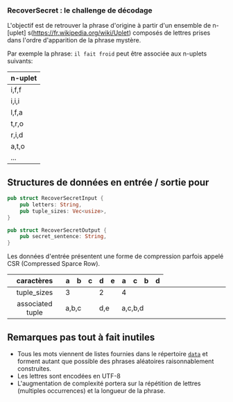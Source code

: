 ### RecoverSecret : le challenge de décodage

L'objectif est de retrouver la phrase d'origine à partir d'un ensemble de n-[uplet]
s(https://fr.wikipedia.org/wiki/Uplet) composés de lettres prises dans l'ordre d'apparition de la phrase mystère.

Par exemple la phrase: ```il fait froid``` peut être associée aux n-uplets suivants:

| n-uplet |
|---------|
| i,f,f   |
| i,i,i   |
| l,f,a   |
| t,r,o   |
| r,i,d   |
| a,t,o   |
| ...     |

## Structures de données en entrée / sortie pour

```rust
pub struct RecoverSecretInput {
    pub letters: String,
    pub tuple_sizes: Vec<usize>,
}

pub struct RecoverSecretOutput {
    pub secret_sentence: String,
}
```

Les données d'entrée présentent une forme de compression parfois appelé CSR (Compressed Sparce Row).

|                                            caractères                                            | a   | b   | c   | d   | e   | a   | c   | b   | d   |
|:------------------------------------------------------------------------------------------------:|-----|-----|-----|-----|-----|-----|-----|-----|-----|
|                                           tuple_sizes                                            | 3   |     |     | 2   |     | 4   |     |     |     |
| associated tuple   <td colspan=3> a,b,c</td> <td colspan=2> d,e</td> <td colspan=4> a,c,b,d</td> |

## Remarques pas tout à fait inutiles

* Tous les mots viennent de listes fournies dans le répertoire [`data`](data) et forment autant que possible des phrases
  aléatoires raisonnablement construites.
* Les lettres sont encodées en UTF-8
* L'augmentation de complexité portera sur la répétition de lettres (multiples occurrences) et la longueur de la phrase. 


